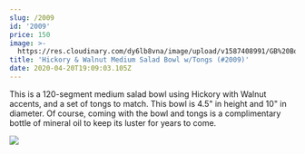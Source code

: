 ```yaml
---
slug: /2009
id: '2009'
price: 150
image: >-
  https://res.cloudinary.com/dy6lb8vna/image/upload/v1587408991/GB%20Bowlworks%20Gallery/2009a.jpg
title: 'Hickory & Walnut Medium Salad Bowl w/Tongs (#2009)'
date: 2020-04-20T19:09:03.105Z
---
```

This is a 120-segment medium salad bowl using Hickory with Walnut accents, and a set of tongs to match. This bowl is 4.5" in height and 10" in diameter. Of course, coming with the bowl and tongs is a complimentary bottle of mineral oil to keep its luster for years to come.



![](https://res.cloudinary.com/dy6lb8vna/image/upload/v1587409879/GB%20Bowlworks%20Gallery/2009b.jpg)